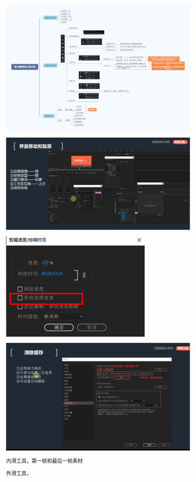 ![](../../../../assets/2023-07-29-17-33-37-dqkyb8lkm06lkm.png)

![](../../../../assets/2023-07-29-17-40-58-image.png)

![](../../../../assets/2023-07-29-18-23-29-image.png)

![](../../../../assets/2023-08-02-22-22-51-image.png)

内滑工具，第一帧和最后一帧素材

外滑工具，
